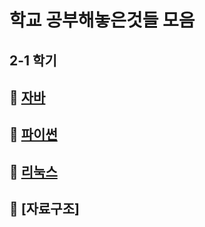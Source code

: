# 학교 공부해놓은것들 모음

## 2-1 학기

## 📌 [자바](https://github.com/lold2424/school_study/tree/main/Java)

## 📌 [파이썬](https://github.com/lold2424/school_study/tree/main/Python)

## 📌 [리눅스](https://github.com/lold2424/school_study/tree/main/Linux)

## 📌 [자료구조]

